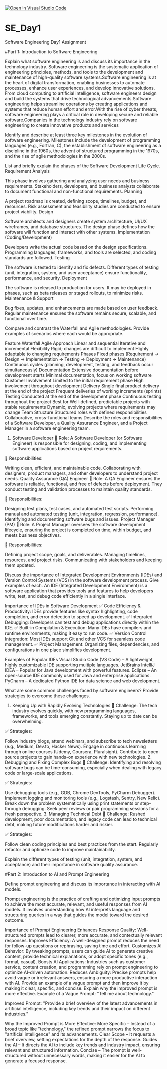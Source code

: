 [![Open in Visual Studio Code](https://classroom.github.com/assets/open-in-vscode-2e0aaae1b6195c2367325f4f02e2d04e9abb55f0b24a779b69b11b9e10269abc.svg)](https://classroom.github.com/online_ide?assignment_repo_id=18416466&assignment_repo_type=AssignmentRepo)
# SE_Day1
Software Engineering Day1 Assignment

#Part 1: Introduction to Software Engineering

Explain what software engineering is and discuss its importance in the technology industry.
Software engineering is the systematic application of engineering principles, methods, and tools to the development and maintenance of high-quality software systems.Software engineering is at the heart of digital transformation, enabling businesses to automate processes, enhance user experiences, and develop innovative solutions. From cloud computing to artificial intelligence, software engineers design and build the systems that drive technological advancements.Software engineering helps streamline operations by creating applications and systems that reduce human effort and error.With the rise of cyber threats, software engineering plays a critical role in developing secure and reliable software.Companies in the technology industry rely on software engineering to create innovative products and services

Identify and describe at least three key milestones in the evolution of software engineering.
 Milestones include the development of programming languages (e.g., Fortran, C), the establishment of software engineering as a discipline in the 1960s, the advent of structured programming in the 1970s, and the rise of agile methodologies in the 2000s.


List and briefly explain the phases of the Software Development Life Cycle.
Requirement Analysis

This phase involves gathering and analyzing user needs and business requirements.
Stakeholders, developers, and business analysts collaborate to document functional and non-functional requirements.
Planning

A project roadmap is created, defining scope, timelines, budget, and resources.
Risk assessment and feasibility studies are conducted to ensure project viability.
Design

Software architects and designers create system architecture, UI/UX wireframes, and database structures.
The design phase defines how the software will function and interact with other systems.
Implementation (Coding/Development)

Developers write the actual code based on the design specifications.
Programming languages, frameworks, and tools are selected, and coding standards are followed.
Testing

The software is tested to identify and fix defects.
Different types of testing (unit, integration, system, and user acceptance) ensure functionality, performance, and security.
Deployment

The software is released to production for users.
It may be deployed in phases, such as beta releases or staged rollouts, to minimize risks.
Maintenance & Support

Bug fixes, updates, and enhancements are made based on user feedback.
Regular maintenance ensures the software remains secure, scalable, and functional over time.

Compare and contrast the Waterfall and Agile methodologies. Provide examples of scenarios where each would be appropriate.

Feature	Waterfall	Agile
Approach	Linear and sequential	Iterative and incremental
Flexibility	Rigid; changes are difficult to implement	Highly adaptable to changing requirements
Phases	Fixed phases (Requirement → Design → Implementation → Testing → Deployment → Maintenance)	Continuous cycles (planning, development, testing, and feedback occur simultaneously)
Documentation	Extensive documentation before development starts	Minimal documentation, focus on working software
Customer Involvement	Limited to the initial requirement phase	High involvement throughout development
Delivery	Single final product delivery at the end of the project	Frequent deliveries of working increments (sprints)
Testing	Conducted at the end of the development phase	Continuous testing throughout the project
Best for	Well-defined, predictable projects with stable requirements	Dynamic, evolving projects where requirements may change
Team Structure	Structured roles with defined responsibilities	Collaborative, cross-functional teams
Describe the roles and responsibilities of a Software Developer, a Quality Assurance Engineer, and a Project Manager in a software engineering team.
1. Software Developer
🔹 Role: A Software Developer (or Software Engineer) is responsible for designing, coding, and implementing software applications based on project requirements.

🔹 Responsibilities:

Writing clean, efficient, and maintainable code.
Collaborating with designers, product managers, and other developers to understand project needs.
Quality Assurance (QA) Engineer
🔹 Role: A QA Engineer ensures the software is reliable, functional, and free of defects before deployment. They conduct testing and validation processes to maintain quality standards.

🔹 Responsibilities:

Designing test plans, test cases, and automated test scripts.
Performing manual and automated testing (unit, integration, regression, performance).
Identifying and documenting software bugs and issues.
Project Manager (PM)
🔹 Role: A Project Manager oversees the software development lifecycle, ensuring the project is completed on time, within budget, and meets business objectives.

🔹 Responsibilities:

Defining project scope, goals, and deliverables.
Managing timelines, resources, and project risks.
Communicating with stakeholders and keeping them updated.


Discuss the importance of Integrated Development Environments (IDEs) and Version Control Systems (VCS) in the software development process. Give examples of each.
An IDE (Integrated Development Environment) is a software application that provides tools and features to help developers write, test, and debug code efficiently in a single interface.

Importance of IDEs in Software Development
✅ Code Efficiency & Productivity: IDEs provide features like syntax highlighting, code completion, and error detection to speed up development.
✅ Integrated Debugging: Developers can test and debug applications directly within the IDE.
✅ Built-in Compilation & Execution: Many IDEs have compilers and runtime environments, making it easy to run code.
✅ Version Control Integration: Most IDEs support Git and other VCS for seamless code management.
✅ Project Management: Organizing files, dependencies, and configurations in one place simplifies development.

Examples of Popular IDEs
Visual Studio Code (VS Code) – A lightweight, highly customizable IDE supporting multiple languages.
JetBrains IntelliJ IDEA – Popular for Java development with powerful features.
Eclipse – An open-source IDE commonly used for Java and enterprise applications.
PyCharm – A dedicated Python IDE for data science and web development.

What are some common challenges faced by software engineers? Provide strategies to overcome these challenges.
1. Keeping Up with Rapidly Evolving Technologies
🔹 Challenge: The tech industry evolves quickly, with new programming languages, frameworks, and tools emerging constantly. Staying up to date can be overwhelming.

✅ Strategies:

Follow industry blogs, attend webinars, and subscribe to tech newsletters (e.g., Medium, Dev.to, Hacker News).
Engage in continuous learning through online courses (Udemy, Coursera, Pluralsight).
Contribute to open-source projects to gain hands-on experience with new technologies.
2. Debugging and Fixing Complex Bugs
🔹 Challenge: Identifying and resolving software bugs can be time-consuming, especially when dealing with legacy code or large-scale applications.

✅ Strategies:

Use debugging tools (e.g., GDB, Chrome DevTools, PyCharm Debugger).
Implement logging and monitoring tools (e.g., Logstash, Sentry, New Relic).
Break down the problem systematically using print statements or step-through debugging.
Seek peer reviews or pair programming sessions for a fresh perspective.
3. Managing Technical Debt
🔹 Challenge: Rushed development, poor documentation, and legacy code can lead to technical debt, making future modifications harder and riskier.

✅ Strategies:

Follow clean coding principles and best practices from the start.
Regularly refactor and optimize code to improve maintainability.

Explain the different types of testing (unit, integration, system, and acceptance) and their importance in software quality assurance.


#Part 2: Introduction to AI and Prompt Engineering


Define prompt engineering and discuss its importance in interacting with AI models.

Prompt engineering is the practice of crafting and optimizing input prompts to achieve the most accurate, relevant, and useful responses from AI models. It involves understanding how AI interprets language and structuring queries in a way that guides the model toward the desired outcome.

Importance of Prompt Engineering
Enhances Response Quality: Well-structured prompts lead to clearer, more accurate, and contextually relevant responses.
Improves Efficiency: A well-designed prompt reduces the need for follow-up questions or rephrasing, saving time and effort.
Customizes AI Behavior: By tweaking prompts, users can guide AI to generate creative content, provide technical explanations, or adopt specific tones (e.g., formal, casual).
Boosts AI Applications: Industries such as customer service, content creation, and programming rely on prompt engineering to optimize AI-driven automation.
Reduces Ambiguity: Precise prompts help avoid vague or irrelevant answers, ensuring a more productive interaction with AI.
Provide an example of a vague prompt and then improve it by making it clear, specific, and concise. Explain why the improved prompt is more effective.
Example of a Vague Prompt:
"Tell me about technology."

Improved Prompt:
"Provide a brief overview of the latest advancements in artificial intelligence, including key trends and their impact on different industries."

Why the Improved Prompt is More Effective:
More Specific – Instead of a broad topic like "technology," the refined prompt narrows the focus to "artificial intelligence" and its advancements.
Clear Scope – It requests a brief overview, setting expectations for the depth of the response.
Guides the AI – It directs the AI to include key trends and industry impact, ensuring relevant and structured information.
Concise – The prompt is well-structured without unnecessary words, making it easier for the AI to generate a focused response.
